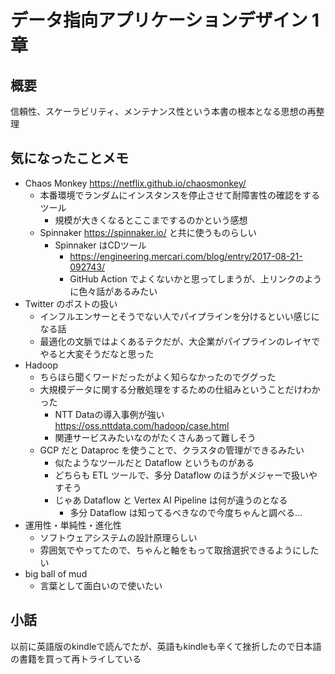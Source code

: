 # データ指向アプリケーションデザイン 1章

## 概要
信頼性、スケーラビリティ、メンテナンス性という本書の根本となる思想の再整理

## 気になったことメモ
- Chaos Monkey https://netflix.github.io/chaosmonkey/
  - 本番環境でランダムにインスタンスを停止させて耐障害性の確認をするツール
    - 規模が大きくなるとここまでするのかという感想
  - Spinnaker https://spinnaker.io/ と共に使うものらしい
    - Spinnaker はCDツール
      - https://engineering.mercari.com/blog/entry/2017-08-21-092743/
      - GitHub Action でよくないかと思ってしまうが、上リンクのように色々話があるみたい
- Twitter のポストの扱い 
  - インフルエンサーとそうでない人でパイプラインを分けるといい感じになる話
  - 最適化の文脈ではよくあるテクだが、大企業がパイプラインのレイヤでやると大変そうだなと思った
- Hadoop
  - ちらほら聞くワードだったがよく知らなかったのでググった
  - 大規模データに関する分散処理をするための仕組みということだけわかった
    - NTT Dataの導入事例が強い https://oss.nttdata.com/hadoop/case.html
    - 関連サービスみたいなのがたくさんあって難しそう
  - GCP だと Dataproc を使うことで、クラスタの管理ができるみたい
    - 似たようなツールだと Dataflow というものがある
    - どちらも ETL ツールで、多分 Dataflow のほうがメジャーで扱いやすそう
    - じゃあ Dataflow と Vertex AI Pipeline は何が違うのとなる
      - 多分 Dataflow は知ってるべきなので今度ちゃんと調べる...
- 運用性・単純性・進化性
  - ソフトウェアシステムの設計原理らしい
  - 雰囲気でやってたので、ちゃんと軸をもって取捨選択できるようにしたい
- big ball of mud
  - 言葉として面白いので使いたい

## 小話
以前に英語版のkindleで読んでたが、英語もkindleも辛くて挫折したので日本語の書籍を買って再トライしている
